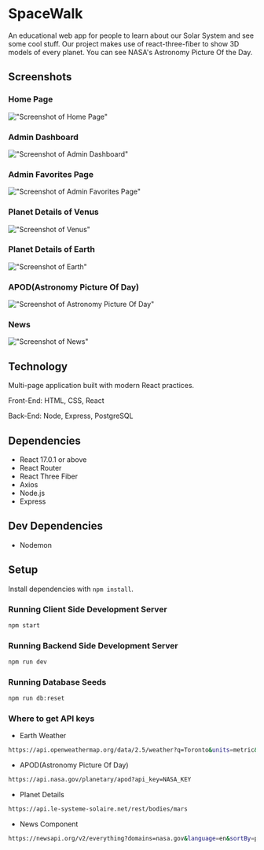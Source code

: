 # SpaceWalk

An educational web app for people to learn about our Solar System and see some cool stuff.
Our project makes use of react-three-fiber to show 3D models of every planet. You can see NASA's Astronomy Picture Of the Day.

## Screenshots

### Home Page
!["Screenshot of Home Page"]()

### Admin Dashboard
!["Screenshot of Admin Dashboard"]()

### Admin Favorites Page
!["Screenshot of Admin Favorites Page"]()

### Planet Details of Venus
!["Screenshot of Venus"]()

### Planet Details of Earth
!["Screenshot of Earth"]()

### APOD(Astronomy Picture Of Day)
!["Screenshot of Astronomy Picture Of Day"]()

### News
!["Screenshot of News"]()

## Technology

Multi-page application built with modern React practices.

Front-End: HTML, CSS, React

Back-End: Node, Express, PostgreSQL

## Dependencies

- React 17.0.1 or above
- React Router
- React Three Fiber
- Axios
- Node.js
- Express

## Dev Dependencies

- Nodemon

## Setup

Install dependencies with `npm install`.

### Running Client Side Development Server

```sh
npm start
```

### Running Backend Side Development Server

```sh
npm run dev
```

### Running Database Seeds

```sh
npm run db:reset
```
### Where to get API keys

- Earth Weather
```sh
https://api.openweathermap.org/data/2.5/weather?q=Toronto&units=metric&APPID=EARTH_KEY
```

- APOD(Astronomy Picture Of Day)
```sh
https://api.nasa.gov/planetary/apod?api_key=NASA_KEY
```

- Planet Details
```sh
https://api.le-systeme-solaire.net/rest/bodies/mars
```

- News Component
```sh
https://newsapi.org/v2/everything?domains=nasa.gov&language=en&sortBy=publishedAt&apiKey=NEWS_KEY
```